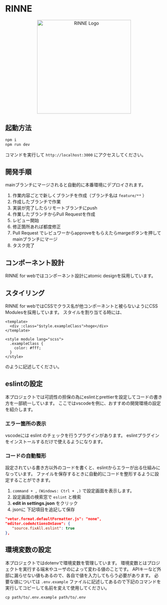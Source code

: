 # RINNE

<p align="center">
 <img src="https://user-images.githubusercontent.com/38146004/98456230-6233d900-21be-11eb-9dec-c04f4784ac15.jpg" alt="RINNE Logo" width="300px">
</p>

## 起動方法

```sh
npm i
npm run dev
```

コマンドを実行して `http://localhost:3000` にアクセスしてください。

## 開発手順

mainブランチにマージされると自動的に本番環境にデプロイされます。

1. 作業内容ごとで新しくブランチを作成（ブランチ名は `feature/**` ）
2. 作成したブランチで作業
3. 実装が完了したらリモートブランチにpush
4. 作業したブランチからPull Requestを作成
5. レビュー開始
6. 修正箇所あれば都度修正
7. Pull Request でレビュワーからapproveをもらえたらmargeボタンを押してmainブランチにマージ
8. タスク完了

## コンポーネント設計

RINNE for webではコンポーネント設計にatomic designを採用しています。

## スタイリング

RINNE for webではCSSでクラス名が他コンポーネントと被らないようにCSS Modulesを採用しています。
スタイルを割り当てる時には、

```vue
<template>
  <div :class="$style.exampleClass">hoge</div>
</template>

<style module lang="scss">
  .exampleClass {
    color: #fff;
  }
</style>
```

のように記述してください。

## eslintの設定

本プロジェクトでは可読性の担保の為にeslintとprettierを設定してコードの書き方を一部統一しています。
ここではvscodeを例に、おすすめの開発環境の設定を紹介します。

### エラー箇所の表示

vscodeには eslint のチェックを行うプラグインがあります。
eslintプラグインをインストールするだけで使えるようになります。

### コードの自動整形

設定されている書き方以外のコードを書くと、eslintからエラーが出る仕組みになっています。
ファイルを保存するときに自動的にコードを整形するように設定することができます。

1. `command + ,` `(Windows: Ctrl + ,)` で設定画面を表示します。
2. 設定画面の検索窓で `eslint` と検索
3. **edit in settings.json** をクリック
4. jsonに 下記項目を追記して保存

```json
"vetur.format.defaultFormatter.js": "none",
"editor.codeActionsOnSave": {
   "source.fixAll.eslint": true
},
```

## 環境変数の設定

本プロジェクトではdotenvで環境変数を管理しています。
環境変数とはプロジェクトを実行する端末やユーザのによって変わる値のことです。
APIキーなど外部に漏らせない値もあるので、各自で値を入力してもらう必要があります。
必要な値については `.env.example` ファイルに記述してあるので下記のコマンドを実行してコピーして名前を変えて使用してください。

```shell
cp path/to/.env.example path/to/.env
```
